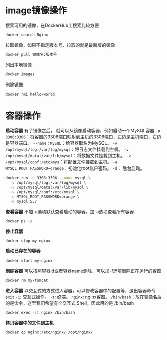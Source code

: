 # image镜像操作

搜索可用的镜像，在DockerHub上搜索比较方便
```bash
docker search Nginx
```

拉取镜像，如果不指定版本号，拉取的就是最新版的镜像
```bash
docker pull 镜像名:版本号
```

列出本地镜像
```bash
docker images
```

删除镜像
```bash
docker rmi hello-world
```

# 容器操作

**启动容器**
有了镜像之后， 就可以从镜像启动容器，例如启动一个MySQL容器
`-p 3306:3306`：将容器的3306端口映射到主机的3306端口，左边是主机端口，右边是容器端口。
`--name：MySQL`：给容器取名为MySQL。
`-v /opt/mysql/log:/var/log/mysql`：将日志文件挂载到主机。
`-v /opt/mysql/data:/var/lib/mysql`：将数据文件挂载到主机。
`-v /opt/mysql/conf:/etc/mys`：将配置文件挂载到主机。
`-e MYSQL_ROOT_PASSWORD=orange`：初始化root账户密码。
`-d`： 后台启动。
```bash
docker run -p 3306:3306 --name mysql \
  -v /opt/mysql/log:/var/log/mysql \
  -v /opt/mysql/data:/var/lib/mysql \
  -v /opt/mysql/conf:/etc/mysql \
  -e MYSQL_ROOT_PASSWORD=orange \
  -d mysql:5.7
```

**查看容器**
不加-a选项默认查看启动的容器，加-a选项查看所有容器
```bash
docker ps -a
```

**停止容器**
```bash
docker stop my-nginx
```

**启动已存在的容器**
```bash
docker start my-nginx
```

**删除容器**
可以按照容器id或者容器name删除，可以加-f选项删除正在运行的容器
```bash
docker rm my-tomcat
```

**进入容器**
以交互式的方式进入容器，可以修改容器中的配置等，退出容器命令`exit`
`-i`: 交互式操作。
`-t`: 终端。
`nginx`: nginx容器。
`/bin/bash`：放在镜像名后的是命令，这里我们希望有个交互式 Shell，因此用的是 /bin/bash
```bash
docker exec -it nginx /bin/bash
```

**拷贝容器中的文件到主机**

```bash
docker cp nginx:/etc/nginx/ /opt/nginx/
```
        
